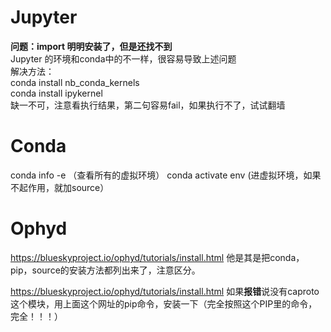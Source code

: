 # Jupyter
**问题：import 明明安装了，但是还找不到**  
Jupyter 的环境和conda中的不一样，很容易导致上述问题  
解决方法：  
conda install nb_conda_kernels  
conda install ipykernel  
缺一不可，注意看执行结果，第二句容易fail，如果执行不了，试试翻墙  

# Conda
conda info -e （查看所有的虚拟环境）
conda activate env (进虚拟环境，如果不起作用，就加source）

# Ophyd
https://blueskyproject.io/ophyd/tutorials/install.html
他是其是把conda，pip，source的安装方法都列出来了，注意区分。

https://blueskyproject.io/ophyd/tutorials/install.html
如果**报错**说没有caproto这个模块，用上面这个网址的pip命令，安装一下（完全按照这个PIP里的命令，完全！！！）
